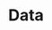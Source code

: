 ---
title: "Data"
linkTitle: "Data"
description: "Data types used for working with data sources such as SQL Server."
weight: 1
---
